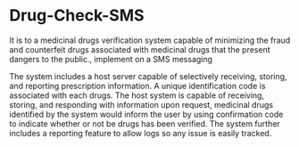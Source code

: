 # Drug-Check-SMS
It is to a medicinal drugs verification system capable of minimizing the fraud and counterfeit drugs associated with medicinal drugs that the present dangers to the public., implement on a SMS messaging 

The system includes a host server capable of selectively receiving, storing, and reporting prescription information. A unique identification code is associated with each drugs. The host system is capable of receiving, storing, and responding with  information upon request, medicinal drugs identified by the system  would inform the user by using confirmation code to indicate whether or not be drugs has been verified. The system further includes a reporting feature to allow logs so any issue is easily tracked. 
